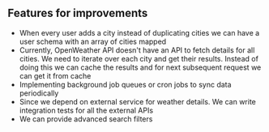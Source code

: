 ## Features for improvements

- When every user adds a city instead of duplicating cities we can have a user schema with an array of cities mapped
- Currently, OpenWeather API doesn't have an API to fetch details for all cities. We need to iterate over each city and get their results. Instead of doing this we can cache the results and for next subsequent request we can get it from cache
- Implementing background job queues or cron jobs to sync data periodically
- Since we depend on external service for weather details. We can write integration tests for all the external APIs
- We can provide advanced search filters